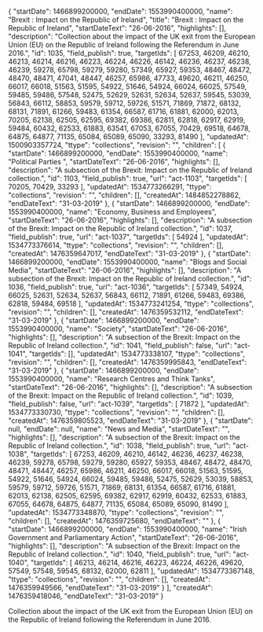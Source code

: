 {
  "startDate": 1466899200000, 
  "endDate": 1553990400000, 
  "name": "Brexit : Impact on the Republic of Ireland", 
  "title": "Brexit : Impact on the Republic of Ireland", 
  "startDateText": "26-06-2016", 
  "highlights": [], 
  "description": "Collection about the impact of the UK exit from the European Union (EU) on the Republic of Ireland following the Referendum in June 2016.", 
  "id": 1035, 
  "field_publish": true, 
  "targetIds": [
    67253, 
    46209, 
    46210, 
    46213, 
    46214, 
    46216, 
    46223, 
    46224, 
    46226, 
    46142, 
    46236, 
    46237, 
    46238, 
    46239, 
    59278, 
    65798, 
    59279, 
    59280, 
    57349, 
    65927, 
    59353, 
    48467, 
    48472, 
    48470, 
    48471, 
    47041, 
    48447, 
    46257, 
    65986, 
    47733, 
    49620, 
    46211, 
    46250, 
    66017, 
    66018, 
    51563, 
    51595, 
    54922, 
    51646, 
    54924, 
    66024, 
    66025, 
    57549, 
    59485, 
    59486, 
    57548, 
    52475, 
    52629, 
    52631, 
    52634, 
    52637, 
    59545, 
    53039, 
    56843, 
    66112, 
    58853, 
    59579, 
    59712, 
    59726, 
    51571, 
    71869, 
    71872, 
    68132, 
    68131, 
    71891, 
    61266, 
    59483, 
    61354, 
    66587, 
    61716, 
    61881, 
    62000, 
    62013, 
    70205, 
    62138, 
    62505, 
    62595, 
    69382, 
    69386, 
    62811, 
    62818, 
    62917, 
    62919, 
    59484, 
    60432, 
    62533, 
    61883, 
    63541, 
    67053, 
    67055, 
    70429, 
    69518, 
    64678, 
    64875, 
    64877, 
    71135, 
    65084, 
    65089, 
    65090, 
    33293, 
    81490
  ], 
  "updatedAt": 1500903357724, 
  "ttype": "collections", 
  "revision": "", 
  "children": [
    {
      "startDate": 1466899200000, 
      "endDate": 1553990400000, 
      "name": "Political Parties ", 
      "startDateText": "26-06-2016", 
      "highlights": [], 
      "description": "A subsection of the Brexit: Impact on the Republic of Ireland collection.", 
      "id": 1103, 
      "field_publish": true, 
      "url": "act-1103", 
      "targetIds": [
        70205, 
        70429, 
        33293
      ], 
      "updatedAt": 1534773266291, 
      "ttype": "collections", 
      "revision": "", 
      "children": [], 
      "createdAt": 1484852278862, 
      "endDateText": "31-03-2019"
    }, 
    {
      "startDate": 1466899200000, 
      "endDate": 1553990400000, 
      "name": "Economy, Business and Employees", 
      "startDateText": "26-06-2016", 
      "highlights": [], 
      "description": "A subsection of the Brexit: Impact on the Republic of Ireland collection.", 
      "id": 1037, 
      "field_publish": true, 
      "url": "act-1037", 
      "targetIds": [
        54924
      ], 
      "updatedAt": 1534773376614, 
      "ttype": "collections", 
      "revision": "", 
      "children": [], 
      "createdAt": 1476359647017, 
      "endDateText": "31-03-2019"
    }, 
    {
      "startDate": 1466899200000, 
      "endDate": 1553990400000, 
      "name": "Blogs and Social Media", 
      "startDateText": "26-06-2016", 
      "highlights": [], 
      "description": "A subsection of the Brexit: Impact on the Republic of Ireland collection.", 
      "id": 1036, 
      "field_publish": true, 
      "url": "act-1036", 
      "targetIds": [
        57349, 
        54924, 
        66025, 
        52631, 
        52634, 
        52637, 
        56843, 
        66112, 
        71891, 
        61266, 
        59483, 
        69386, 
        62818, 
        59484, 
        69518
      ], 
      "updatedAt": 1534773241254, 
      "ttype": "collections", 
      "revision": "", 
      "children": [], 
      "createdAt": 1476359532112, 
      "endDateText": "31-03-2019"
    }, 
    {
      "startDate": 1466899200000, 
      "endDate": 1553990400000, 
      "name": "Society", 
      "startDateText": "26-06-2016", 
      "highlights": [], 
      "description": "A subsection of the Brexit: Impact on the Republic of Ireland collection.", 
      "id": 1041, 
      "field_publish": false, 
      "url": "act-1041", 
      "targetIds": [], 
      "updatedAt": 1534773338107, 
      "ttype": "collections", 
      "revision": "", 
      "children": [], 
      "createdAt": 1476359995843, 
      "endDateText": "31-03-2019"
    }, 
    {
      "startDate": 1466899200000, 
      "endDate": 1553990400000, 
      "name": "Research Centres and Think Tanks", 
      "startDateText": "26-06-2016", 
      "highlights": [], 
      "description": "A subsection of the Brexit: Impact on the Republic of Ireland collection.", 
      "id": 1039, 
      "field_publish": false, 
      "url": "act-1039", 
      "targetIds": [
        71872
      ], 
      "updatedAt": 1534773330730, 
      "ttype": "collections", 
      "revision": "", 
      "children": [], 
      "createdAt": 1476359805523, 
      "endDateText": "31-03-2019"
    }, 
    {
      "startDate": null, 
      "endDate": null, 
      "name": "News and Media", 
      "startDateText": "", 
      "highlights": [], 
      "description": "A subsection of the Brexit: Impact on the Republic of Ireland collection.", 
      "id": 1038, 
      "field_publish": true, 
      "url": "act-1038", 
      "targetIds": [
        67253, 
        46209, 
        46210, 
        46142, 
        46236, 
        46237, 
        46238, 
        46239, 
        59278, 
        65798, 
        59279, 
        59280, 
        65927, 
        59353, 
        48467, 
        48472, 
        48470, 
        48471, 
        48447, 
        46257, 
        65986, 
        46211, 
        46250, 
        66017, 
        66018, 
        51563, 
        51595, 
        54922, 
        51646, 
        54924, 
        66024, 
        59485, 
        59486, 
        52475, 
        52629, 
        53039, 
        58853, 
        59579, 
        59712, 
        59726, 
        51571, 
        71869, 
        68131, 
        61354, 
        66587, 
        61716, 
        61881, 
        62013, 
        62138, 
        62505, 
        62595, 
        69382, 
        62917, 
        62919, 
        60432, 
        62533, 
        61883, 
        67055, 
        64678, 
        64875, 
        64877, 
        71135, 
        65084, 
        65089, 
        65090, 
        81490
      ], 
      "updatedAt": 1534773348870, 
      "ttype": "collections", 
      "revision": "", 
      "children": [], 
      "createdAt": 1476359725680, 
      "endDateText": ""
    }, 
    {
      "startDate": 1466899200000, 
      "endDate": 1553990400000, 
      "name": "Irish Government and Parliamentary Action", 
      "startDateText": "26-06-2016", 
      "highlights": [], 
      "description": "A subsection of the Brexit: Impact on the Republic of Ireland collection.", 
      "id": 1040, 
      "field_publish": true, 
      "url": "act-1040", 
      "targetIds": [
        46213, 
        46214, 
        46216, 
        46223, 
        46224, 
        46226, 
        49620, 
        57549, 
        57548, 
        59545, 
        68132, 
        62000, 
        62811
      ], 
      "updatedAt": 1534773367148, 
      "ttype": "collections", 
      "revision": "", 
      "children": [], 
      "createdAt": 1476359949566, 
      "endDateText": "31-03-2019"
    }
  ], 
  "createdAt": 1476359418046, 
  "endDateText": "31-03-2019"
}

Collection about the impact of the UK exit from the European Union (EU) on the Republic of Ireland following the Referendum in June 2016.